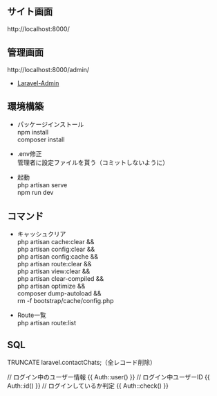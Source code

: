 ## サイト画面
http://localhost:8000/

## 管理画面
http://localhost:8000/admin/
- [Laravel-Admin](https://laravel-admin.org/docs/zh/1.x)

## 環境構築
- パッケージインストール<br>
npm install<br>
composer install

- .env修正<br>
管理者に設定ファイルを貰う（コミットしないように）

- 起動<br>
php artisan serve<br>
npm run dev

## コマンド<br>
- キャッシュクリア<br>
php artisan cache:clear &&<br>
php artisan config:clear &&<br>
php artisan config:cache &&<br>
php artisan route:clear &&<br>
php artisan view:clear &&<br>
php artisan clear-compiled &&<br>
php artisan optimize &&<br>
composer dump-autoload &&<br>
rm -f bootstrap/cache/config.php

- Route一覧<br>
php artisan route:list

## SQL<br>
TRUNCATE laravel.contactChats;（全レコード削除）<br>

// ログイン中のユーザー情報
{{  Auth::user() }}
// ログイン中ユーザーID
{{ Auth::id() }}
// ログインしているか判定
{{ Auth::check() }}